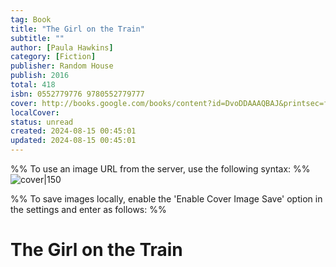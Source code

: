 ```yaml
---
tag: Book
title: "The Girl on the Train"
subtitle: ""
author: [Paula Hawkins]
category: [Fiction]
publisher: Random House
publish: 2016
total: 418
isbn: 0552779776 9780552779777
cover: http://books.google.com/books/content?id=DvoDDAAAQBAJ&printsec=frontcover&img=1&zoom=1&source=gbs_api
localCover: 
status: unread
created: 2024-08-15 00:45:01
updated: 2024-08-15 00:45:01
---
```


%% To use an image URL from the server, use the following syntax: %%
![cover|150](http://books.google.com/books/content?id=DvoDDAAAQBAJ&printsec=frontcover&img=1&zoom=1&source=gbs_api)

%% To save images locally, enable the 'Enable Cover Image Save' option in the settings and enter as follows: %%


# The Girl on the Train